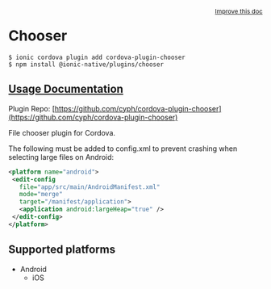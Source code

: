 <a style="float:right;font-size:12px;" href="http://github.com/danielsogl/awesome-cordova-plugins/edit/master/src/@awesome-cordova-plugins/plugins/chooser/index.ts#L9">
  Improve this doc
</a>

# Chooser

```
$ ionic cordova plugin add cordova-plugin-chooser
$ npm install @ionic-native/plugins/chooser
```

## [Usage Documentation](https://ionicframework.com/docs/native/chooser/)

Plugin Repo: [https://github.com/cyph/cordova-plugin-chooser](https://github.com/cyph/cordova-plugin-chooser)

File chooser plugin for Cordova.

The following must be added to config.xml to prevent crashing when selecting large files on Android:

```xml
<platform name="android">
 <edit-config
   file="app/src/main/AndroidManifest.xml"
   mode="merge"
   target="/manifest/application">
   <application android:largeHeap="true" />
 </edit-config>
</platform>
```

## Supported platforms

- Android
  - iOS
